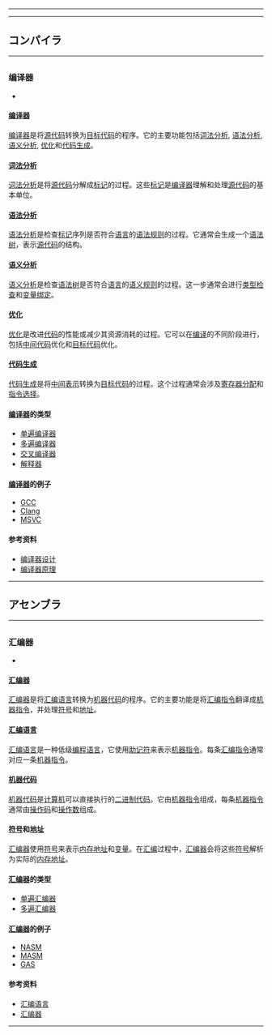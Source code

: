 # 
___
___
## コンパイラ
___
## 
### 编译器
- 

#### [编译器](https://zh.wikipedia.org/wiki/编译器)

[编译器](https://zh.wikipedia.org/wiki/编译器)是将[源代码](https://zh.wikipedia.org/wiki/源代码)转换为[目标代码](https://zh.wikipedia.org/wiki/目标代码)的程序。它的主要功能包括[词法分析](https://zh.wikipedia.org/wiki/词法分析), [语法分析](https://zh.wikipedia.org/wiki/语法分析), [语义分析](https://zh.wikipedia.org/wiki/语义分析), [优化](https://zh.wikipedia.org/wiki/优化)和[代码生成](https://zh.wikipedia.org/wiki/代码生成)。

#### [词法分析](https://zh.wikipedia.org/wiki/词法分析)

[词法分析](https://zh.wikipedia.org/wiki/词法分析)是将[源代码](https://zh.wikipedia.org/wiki/源代码)分解成[标记](https://zh.wikipedia.org/wiki/标记)的过程。这些[标记](https://zh.wikipedia.org/wiki/标记)是[编译器](https://zh.wikipedia.org/wiki/编译器)理解和处理[源代码](https://zh.wikipedia.org/wiki/源代码)的基本单位。

#### [语法分析](https://zh.wikipedia.org/wiki/语法分析)

[语法分析](https://zh.wikipedia.org/wiki/语法分析)是检查[标记](https://zh.wikipedia.org/wiki/标记)序列是否符合[语言](https://zh.wikipedia.org/wiki/语言)的[语法规则](https://zh.wikipedia.org/wiki/语法规则)的过程。它通常会生成一个[语法树](https://zh.wikipedia.org/wiki/语法树)，表示[源代码](https://zh.wikipedia.org/wiki/源代码)的结构。

#### [语义分析](https://zh.wikipedia.org/wiki/语义分析)

[语义分析](https://zh.wikipedia.org/wiki/语义分析)是检查[语法树](https://zh.wikipedia.org/wiki/语法树)是否符合[语言](https://zh.wikipedia.org/wiki/语言)的[语义规则](https://zh.wikipedia.org/wiki/语义规则)的过程。这一步通常会进行[类型检查](https://zh.wikipedia.org/wiki/类型检查)和[变量绑定](https://zh.wikipedia.org/wiki/变量绑定)。

#### [优化](https://zh.wikipedia.org/wiki/优化)

[优化](https://zh.wikipedia.org/wiki/优化)是改进[代码](https://zh.wikipedia.org/wiki/代码)的性能或减少其资源消耗的过程。它可以在[编译](https://zh.wikipedia.org/wiki/编译)的不同阶段进行，包括[中间代码](https://zh.wikipedia.org/wiki/中间代码)优化和[目标代码](https://zh.wikipedia.org/wiki/目标代码)优化。

#### [代码生成](https://zh.wikipedia.org/wiki/代码生成)

[代码生成](https://zh.wikipedia.org/wiki/代码生成)是将[中间表示](https://zh.wikipedia.org/wiki/中间表示)转换为[目标代码](https://zh.wikipedia.org/wiki/目标代码)的过程。这个过程通常会涉及[寄存器分配](https://zh.wikipedia.org/wiki/寄存器分配)和[指令选择](https://zh.wikipedia.org/wiki/指令选择)。

#### [编译器](https://zh.wikipedia.org/wiki/编译器)的类型

- [单遍编译器](https://zh.wikipedia.org/wiki/单遍编译器)
- [多遍编译器](https://zh.wikipedia.org/wiki/多遍编译器)
- [交叉编译器](https://zh.wikipedia.org/wiki/交叉编译器)
- [解释器](https://zh.wikipedia.org/wiki/解释器)

#### [编译器](https://zh.wikipedia.org/wiki/编译器)的例子

- [GCC](https://zh.wikipedia.org/wiki/GCC)
- [Clang](https://zh.wikipedia.org/wiki/Clang)
- [MSVC](https://zh.wikipedia.org/wiki/MSVC)

#### 参考资料

- [编译器设计](https://en.wikipedia.org/wiki/Compiler_design)
- [编译器原理](https://en.wikipedia.org/wiki/Compiler)
___
## アセンブラ
___
## 
### 汇编器
- 

#### [汇编器](https://zh.wikipedia.org/wiki/汇编器)

[汇编器](https://zh.wikipedia.org/wiki/汇编器)是将[汇编语言](https://zh.wikipedia.org/wiki/汇编语言)转换为[机器代码](https://zh.wikipedia.org/wiki/机器代码)的程序。它的主要功能是将[汇编指令](https://zh.wikipedia.org/wiki/汇编指令)翻译成[机器指令](https://zh.wikipedia.org/wiki/机器指令)，并处理[符号](https://zh.wikipedia.org/wiki/符号)和[地址](https://zh.wikipedia.org/wiki/地址)。

#### [汇编语言](https://zh.wikipedia.org/wiki/汇编语言)

[汇编语言](https://zh.wikipedia.org/wiki/汇编语言)是一种低级[编程语言](https://zh.wikipedia.org/wiki/编程语言)，它使用[助记符](https://zh.wikipedia.org/wiki/助记符)来表示[机器指令](https://zh.wikipedia.org/wiki/机器指令)。每条[汇编指令](https://zh.wikipedia.org/wiki/汇编指令)通常对应一条[机器指令](https://zh.wikipedia.org/wiki/机器指令)。

#### [机器代码](https://zh.wikipedia.org/wiki/机器代码)

[机器代码](https://zh.wikipedia.org/wiki/机器代码)是[计算机](https://zh.wikipedia.org/wiki/计算机)可以直接执行的[二进制代码](https://zh.wikipedia.org/wiki/二进制代码)。它由[机器指令](https://zh.wikipedia.org/wiki/机器指令)组成，每条[机器指令](https://zh.wikipedia.org/wiki/机器指令)通常由[操作码](https://zh.wikipedia.org/wiki/操作码)和[操作数](https://zh.wikipedia.org/wiki/操作数)组成。

#### [符号](https://zh.wikipedia.org/wiki/符号)和[地址](https://zh.wikipedia.org/wiki/地址)

[汇编器](https://zh.wikipedia.org/wiki/汇编器)使用[符号](https://zh.wikipedia.org/wiki/符号)来表示[内存地址](https://zh.wikipedia.org/wiki/内存地址)和[变量](https://zh.wikipedia.org/wiki/变量)。在[汇编](https://zh.wikipedia.org/wiki/汇编)过程中，[汇编器](https://zh.wikipedia.org/wiki/汇编器)会将这些[符号](https://zh.wikipedia.org/wiki/符号)解析为实际的[内存地址](https://zh.wikipedia.org/wiki/内存地址)。

#### [汇编器](https://zh.wikipedia.org/wiki/汇编器)的类型

- [单遍汇编器](https://zh.wikipedia.org/wiki/单遍汇编器)
- [多遍汇编器](https://zh.wikipedia.org/wiki/多遍汇编器)

#### [汇编器](https://zh.wikipedia.org/wiki/汇编器)的例子

- [NASM](https://zh.wikipedia.org/wiki/NASM)
- [MASM](https://zh.wikipedia.org/wiki/MASM)
- [GAS](https://zh.wikipedia.org/wiki/GAS)

#### 参考资料

- [汇编语言](https://en.wikipedia.org/wiki/Assembly_language)
- [汇编器](https://en.wikipedia.org/wiki/Assembler)
___
